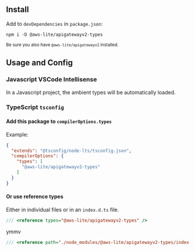 ## Install

Add to `devDependencies` in `package.json`:

```
npm i -D @aws-lite/apigatewayv2-types
```

<small>Be sure you also have `@aws-lite/apigatewayv2` installed.</small>

## Usage and Config

### Javascript VSCode Intellisense

In a Javascript project, the ambient types will be automatically loaded.

### TypeScript `tsconfig`

#### Add this package to `compilerOptions.types`

Example:

```json
{
  "extends": "@tsconfig/node-lts/tsconfig.json",
  "compilerOptions": {
    "types": [
      "@aws-lite/apigatewayv2-types"
    ]
  }
}
```

#### Or use reference types

Either in individual files or in an `index.d.ts` file.

```ts
/// <reference types="@aws-lite/apigatewayv2-types" />
```

ymmv

```ts
/// <reference path="./node_modules/@aws-lite/apigatewayv2-types/index.d.ts" />
```
